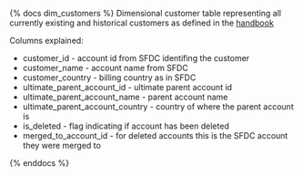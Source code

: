 {% docs dim_customers %}
Dimensional customer table representing all currently existing and historical customers
as defined in the [handbook](https://about.gitlab.com/handbook/sales/#customer)

Columns explained:
* customer_id - account id from SFDC identifing the customer
* customer_name - account name from SFDC
* customer_country - billing country as in SFDC
* ultimate_parent_account_id - ultimate parent account id
* ultimate_parent_account_name - parent account name
* ultimate_parent_account_country - country of where the parent account is
* is_deleted - flag indicating if account has been deleted
* merged_to_account_id - for deleted accounts this is the SFDC account they were merged to

{% enddocs %}